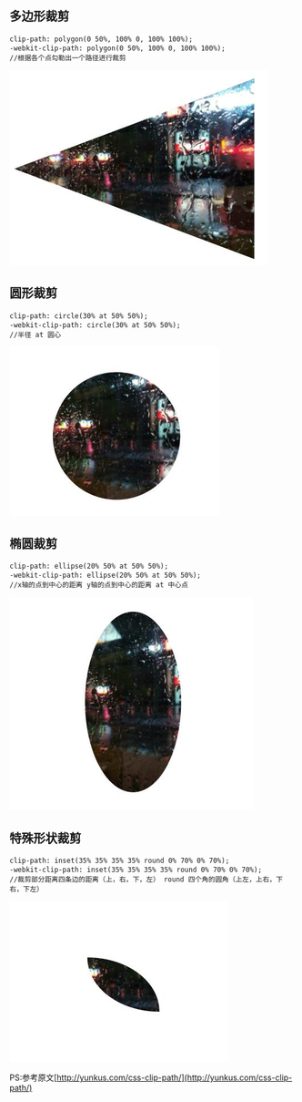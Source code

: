 ## 多边形裁剪

	clip-path: polygon(0 50%, 100% 0, 100% 100%);
	-webkit-clip-path: polygon(0 50%, 100% 0, 100% 100%);
	//根据各个点勾勒出一个路径进行裁剪

![image](/dist/images/clip/clip1.jpg)

## 圆形裁剪

	clip-path: circle(30% at 50% 50%);
	-webkit-clip-path: circle(30% at 50% 50%);
	//半径 at 圆心

![image](/dist/images/clip/clip2.jpg)

## 椭圆裁剪

	clip-path: ellipse(20% 50% at 50% 50%);
	-webkit-clip-path: ellipse(20% 50% at 50% 50%);
	//x轴的点到中心的距离 y轴的点到中心的距离 at 中心点

![image](/dist/images/clip/clip3.jpg)

## 特殊形状裁剪

	clip-path: inset(35% 35% 35% 35% round 0% 70% 0% 70%);
	-webkit-clip-path: inset(35% 35% 35% 35% round 0% 70% 0% 70%);
	//裁剪部分距离四条边的距离（上，右，下，左） round 四个角的圆角（上左，上右，下右，下左）

![image](/dist/images/clip/clip4.jpg)

PS:参考原文[http://yunkus.com/css-clip-path/](http://yunkus.com/css-clip-path/)
